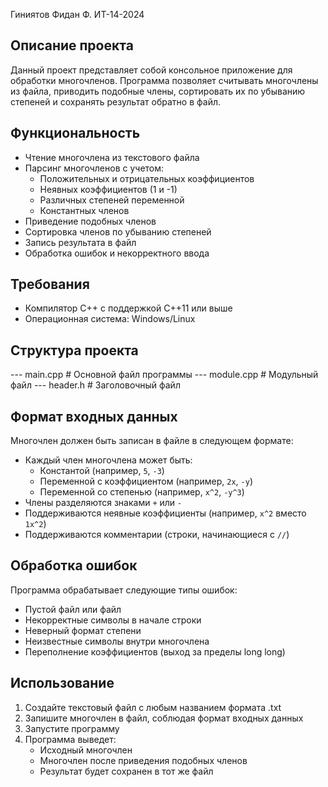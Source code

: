Гиниятов Фидан Ф. ИТ-14-2024


## Описание проекта
Данный проект представляет собой консольное приложение для обработки многочленов. Программа позволяет считывать многочлены из файла,
приводить подобные члены, сортировать их по убыванию степеней и сохранять результат обратно в файл.


## Функциональность
- Чтение многочлена из текстового файла
- Парсинг многочленов с учетом:
  - Положительных и отрицательных коэффициентов
  - Неявных коэффициентов (1 и -1)
  - Различных степеней переменной
  - Константных членов
- Приведение подобных членов
- Сортировка членов по убыванию степеней
- Запись результата в файл
- Обработка ошибок и некорректного ввода


## Требования
- Компилятор C++ с поддержкой C++11 или выше
- Операционная система: Windows/Linux


## Структура проекта
--- main.cpp              # Основной файл программы
--- module.cpp            # Модульный файл
--- header.h              # Заголовочный файл


## Формат входных данных
Многочлен должен быть записан в файле в следующем формате:
- Каждый член многочлена может быть:
  - Константой (например, `5`, `-3`)
  - Переменной с коэффициентом (например, `2x`, `-y`)
  - Переменной со степенью (например, `x^2`, `-y^3`)
- Члены разделяются знаками `+` или `-`
- Поддерживаются неявные коэффициенты (например, `x^2` вместо `1x^2`)
- Поддерживаются комментарии (строки, начинающиеся с `//`)


## Обработка ошибок
Программа обрабатывает следующие типы ошибок:
- Пустой файл или файл
- Некорректные символы в начале строки
- Неверный формат степени
- Неизвестные символы внутри многочлена
- Переполнение коэффициентов (выход за пределы long long)


## Использование
1. Создайте текстовый файл с любым названием формата .txt
2. Запишите многочлен в файл, соблюдая формат входных данных
3. Запустите программу
4. Программа выведет:
   - Исходный многочлен
   - Многочлен после приведения подобных членов
   - Результат будет сохранен в тот же файл
